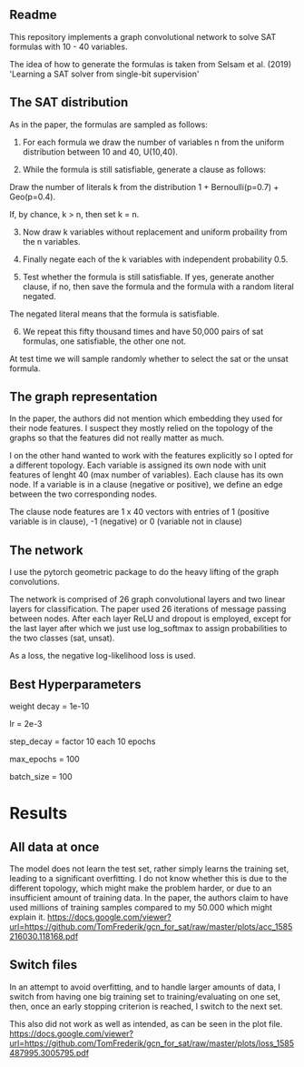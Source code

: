 ## Readme
This repository implements a graph convolutional network to solve SAT formulas with 10 - 40 variables.

The idea of how to generate the formulas is taken from Selsam et al. (2019) 'Learning a SAT solver from single-bit supervision'

## The SAT distribution
As in the paper, the formulas are sampled as follows:

1. For each formula we draw the number of variables n from the uniform distribution between 10 and 40, U(10,40).

2. While the formula is still satisfiable, generate a clause as follows:

  Draw the number of literals k from the distribution 1 + Bernoulli(p=0.7) + Geo(p=0.4). 

  If, by chance, k > n, then set k = n.

3. Now draw k variables without replacement and uniform probaility from the n variables. 

4. Finally negate each of the k variables with independent probability 0.5.

5. Test whether the formula is still satisfiable. If yes, generate another clause, if no, then save the formula and the formula with a random literal negated.

  The negated literal means that the formula is satisfiable.

6. We repeat this fifty thousand times and have 50,000 pairs of sat formulas, one satisfiable, the other one not.

At test time we will sample randomly whether to select the sat or the unsat formula.

## The graph representation
In the paper, the authors did not mention which embedding they used for their node features. I suspect they mostly relied on the topology of the graphs so that the features did not really matter as much.

I on the other hand wanted to work with the features explicitly so I opted for a different topology. Each variable is assigned its own node with unit features of lenght 40 (max number of variables). Each clause has its own node.
If a variable is in a clause (negative or positive), we define an edge between the two corresponding nodes. 

The clause node features are 1 x 40 vectors with entries of 1 (positive variable is in clause), -1 (negative) or 0 (variable not in clause)

## The network
I use the pytorch geometric package to do the heavy lifting of the graph convolutions.

The network is comprised of 26 graph convolutional layers and two linear layers for classification.
The paper used 26 iterations of message passing between nodes.
After each layer ReLU and dropout is employed, except for the last layer after which we just use log_softmax to assign probabilities to the two classes (sat, unsat).

As a loss, the negative log-likelihood loss is used.

## Best Hyperparameters
weight decay = 1e-10

lr = 2e-3

step_decay = factor 10 each 10 epochs

max_epochs = 100

batch_size = 100

# Results
## All data at once
The model does not learn the test set, rather simply learns the training set, leading to a significant overfitting. I do not know whether this is due  to the different topology, which might make the problem harder, or due to an insufficient amount of training data. In the paper, the authors claim to have used millions of training samples compared to my 50.000 which might explain it.
https://docs.google.com/viewer?url=https://github.com/TomFrederik/gcn_for_sat/raw/master/plots/acc_1585216030.118168.pdf


## Switch files
In an attempt to avoid overfitting, and to handle larger amounts of data, I switch from having one big training set to training/evaluating on one set, then, once an early stopping criterion is reached, I switch to the next set. 

This also did not work as well as intended, as can be seen in the plot file.
https://docs.google.com/viewer?url=https://github.com/TomFrederik/gcn_for_sat/raw/master/plots/loss_1585487995.3005795.pdf

